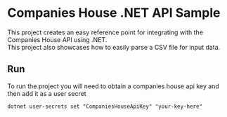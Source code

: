 # Companies House .NET API Sample
This project creates an easy reference point for integrating with the Companies House API using .NET.\
This project also showcases how to easily parse a CSV file for input data.

## Run
To run the project you will need to obtain a companies house api key and then add it as a user secret
```
dotnet user-secrets set "CompaniesHouseApiKey" "your-key-here"
```
